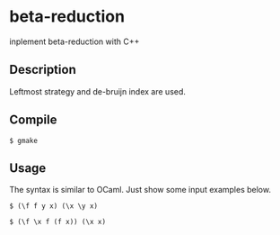 # beta-reduction
inplement beta-reduction with C++

## Description
Leftmost strategy and de-bruijn index are used.

## Compile
``` shell
$ gmake
```

## Usage
The syntax is similar to OCaml.
Just show some input examples below.

``` shell
$ (\f f y x) (\x \y x)
```

``` shell
$ (\f \x f (f x)) (\x x)
```

